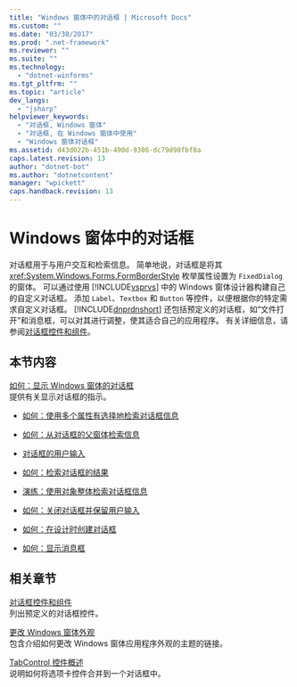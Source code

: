 ```yaml
---
title: "Windows 窗体中的对话框 | Microsoft Docs"
ms.custom: ""
ms.date: "03/30/2017"
ms.prod: ".net-framework"
ms.reviewer: ""
ms.suite: ""
ms.technology: 
  - "dotnet-winforms"
ms.tgt_pltfrm: ""
ms.topic: "article"
dev_langs: 
  - "jsharp"
helpviewer_keywords: 
  - "对话框, Windows 窗体"
  - "对话框, 在 Windows 窗体中使用"
  - "Windows 窗体对话框"
ms.assetid: d43d022b-451b-490d-9386-dc79d98fbf8a
caps.latest.revision: 13
author: "dotnet-bot"
ms.author: "dotnetcontent"
manager: "wpickett"
caps.handback.revision: 13
---
```

# Windows 窗体中的对话框
对话框用于与用户交互和检索信息。  简单地说，对话框是将其 <xref:System.Windows.Forms.FormBorderStyle> 枚举属性设置为 `FixedDialog` 的窗体。  可以通过使用 [!INCLUDE[vsprvs](../../../includes/vsprvs-md.md)] 中的 Windows 窗体设计器构建自己的自定义对话框。  添加 `Label`、`Textbox` 和 `Button` 等控件，以便根据你的特定需求自定义对话框。  [!INCLUDE[dnprdnshort](../../../includes/dnprdnshort-md.md)] 还包括预定义的对话框，如“文件打开”和消息框，可以对其进行调整，使其适合自己的应用程序。  有关详细信息，请参阅[对话框控件和组件](../../../docs/framework/winforms/controls/dialog-box-controls-and-components-windows-forms.md)。  
  
## 本节内容  
 [如何：显示 Windows 窗体的对话框](../../../docs/framework/winforms/how-to-display-dialog-boxes-for-windows-forms.md)  
 提供有关显示对话框的指示。  
  
-   [如何：使用多个属性有选择地检索对话框信息](http://msdn.microsoft.com/library/56taefba\(v=vs.110\))  
  
-   [如何：从对话框的父窗体检索信息](http://msdn.microsoft.com/library/k70t19bb\(v=vs.110\))  
  
-   [对话框的用户输入](http://msdn.microsoft.com/library/1s9ws53w\(v=vs.110\))  
  
-   [如何：检索对话框的结果](http://msdn.microsoft.com/library/40x40td1\(v=vs.110\))  
  
-   [演练：使用对象整体检索对话框信息](http://msdn.microsoft.com/library/cakx2hdw\(v=vs.110\))  
  
-   [如何：关闭对话框并保留用户输入](http://msdn.microsoft.com/library/65ad5907\(v=vs.110\))  
  
-   [如何：在设计时创建对话框](http://msdn.microsoft.com/library/55cz5x2c\(v=vs.110\))  
  
-   [如何：显示消息框](http://msdn.microsoft.com/library/3tt9e94f\(v=vs.110\))  
  
## 相关章节  
 [对话框控件和组件](../../../docs/framework/winforms/controls/dialog-box-controls-and-components-windows-forms.md)  
 列出预定义的对话框控件。  
  
 [更改 Windows 窗体外观](../../../docs/framework/winforms/changing-the-appearance-of-windows-forms.md)  
 包含介绍如何更改 Windows 窗体应用程序外观的主题的链接。  
  
 [TabControl 控件概述](../../../docs/framework/winforms/controls/tabcontrol-control-overview-windows-forms.md)  
 说明如何将选项卡控件合并到一个对话框中。